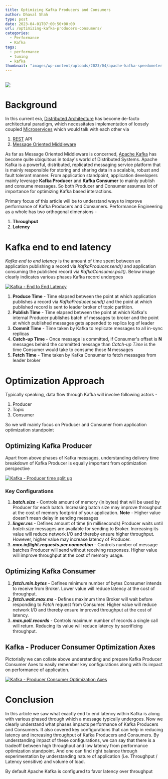 ```yaml
---
title: Optimizing Kafka Producers and Consumers
author: Dhaval Shah
type: post
date: 2023-04-01T07:00:50+00:00
url: /optimizing-kafka-producers-consumers/
categories:
  - Performance
  - Kafka
tags:
  - performance
  - tuning
  - kafka
thumbnail: "images/wp-content/uploads/2023/04/apache-kafka-speedometer.png"
---
```



[![](https://www.dhaval-shah.com/images/wp-content/uploads/2023/04/apache-kafka-speedometer.png)](https://www.dhaval-shah.com/images/wp-content/uploads/2023/04/apache-kafka-speedometer.png)
-----------------------------------------------------------------------------------------------------------------------------------------
# Background
In this current era, [Distributed Architecture](https://en.wikipedia.org/wiki/Distributed_computing) has become de-facto architectural paradigm, which necessitates implementation of loosely coupled [Microservices](https://en.wikipedia.org/wiki/Microservices) which would talk with each other via 
1. [REST](https://en.wikipedia.org/wiki/Representational_state_transfer) API
2. [Message Oriented Middleware](https://en.wikipedia.org/wiki/Message-oriented_middleware)

As far as Message Oriented Middleware is concerned, [Apache Kafka](https://kafka.apache.org/) has become quite ubiquitous in today's world of Distributed Systems. Apache Kafka is a powerful, distributed, replicated messaging service platform that is mainly responsible for storing and sharing data in a scalable, robust and fault tolerant manner. From application standpoint, application developers mainly leverage **Kafka Producer** and **Kafka Consumer** to mainly publish and consume messages. So both Producer and Consumer assumes lot of importance for optimizing Kafka based interactions.

Primary focus of this article will be to understand ways to improve performance of Kafka Producers and Consumers. Performance Engineering as a whole has two orthogonal dimensions -
1. **Throughput**
2. **Latency**
# Kafka end to end latency
_Kafka end to end latency_ is the amount of time spent between an application publishing a record via _KafkaProducer.send()_ and application consuming the published record via _KafkaConsumer.poll()_. Below image clearly indicates various phases Kafka record undergoes

[![Kafka - End to End Latency](https://www.dhaval-shah.com/images/wp-content/uploads/2023/04/kafka-end-to-end-latency.png)](https://www.dhaval-shah.com/images/wp-content/uploads/2023/04/kafka-end-to-end-latency.png)

1. **Produce Time** - Time elapsed between the point at which application publishes a record via _KafkaProducer.send()_ and the point at which published record is sent to leader broker of topic partition.
2. **Publish Time** - Time elapsed between the point at which Kafka's internal Producer publishes batch of messages to broker and the point at which published messages gets appended to replica log of leader
3. **Commit Time** - Time taken by Kafka to replicate messages to all in-sync replicas
4. **Catch-up Time** - Once message is committed, if Consumer's offset is __N__ messages behind the committed message than _Catch-up Time_ is the time Consumer would take to consume those __N__ messages
5. **Fetch Time** - Time taken by Kafka Consumer to fetch messages from leader broker

# Optimization Approach
Typically speaking, data flow through Kafka will involve following actors -
1. Producer
2. Topic
3. Consumer

So we will mainly focus on Producer and Consumer from application optimization standpoint

## Optimizing Kafka Producer
Apart from above phases of Kafka messages, understanding delivery time breakdown of Kafka Producer is equally important from optimization perspective

[![Kafka - Producer time split up ](https://www.dhaval-shah.com/images/wp-content/uploads/2023/04/kafka-producer-write-time-splitup.png)](https://www.dhaval-shah.com/images/wp-content/uploads/2023/04/kafka-producer-write-time-splitup.png)

### Key Configurations
1. _**batch.size**_ - Controls amount of memory (in bytes) that will be used by Producer for each batch. Increasing batch size may improve throughput at the cost of memory footprint of your application.
**Note** - Higher value doesn't mean delay in sending messages
2. _**linger.ms**_ - Defines amount of time (in milliseconds) Producer waits until _batch.size_ messages are available for sending to Broker. Increasing its value will reduce network I/O and thereby ensure higher throughput. However, higher value may increase latency of Producer.
3. _**max.inflight.requests.per.connection**_ - Controls number of message batches Producer will send without receiving responses. Higher value will improve throughput at the cost of memory usage.


## Optimizing Kafka Consumer

1. _**fetch.min.bytes**_ - Defines minimum number of bytes Consumer intends to receive from Broker. Lower value will reduce latency at the cost of throughput.
2. _**fetch.wait.max.ms**_ - Defines maximum time Broker will wait before responding to _Fetch_ request from Consumer. Higher value will reduce network I/O and thereby ensure improved throughput at the cost of latency.
3. _**max.poll.records**_ - Controls maximum number of records a single call will return. Reducing its value will reduce latency by sacrificing throughput.

## Kafka - Producer Consumer Optimization Axes
Pictorially we can collate above understanding and prepare Kafka Producer Consumer Axes to easily remember key configurations along with its impact on performance of application.

[![Kafka - Producer Consumer Optimization Axes ](https://www.dhaval-shah.com/images/wp-content/uploads/2023/04/kafka-producer-consumer-performance-axes.png)](https://www.dhaval-shah.com/images/wp-content/uploads/2023/04/kafka-producer-consumer-performance-axes.png)

# Conclusion
In this article we saw what exactly end to end latency within Kafka is along with various phased through which a message typically undergoes. Now we clearly understand what phases impacts performance of Kafka Producers and Consumers. It also covered key configurations that can help in reducing latency and increasing throughput of Kafka Producers and Consumers. By understanding impact of these configurations, we can say that there is a tradeoff between high throughput and low latency from performance optimization standpoint. And one can find right balance through experimentation by understanding nature of application (i.e. Throughput / Latency sensitive) and volume of load.

By default Apache Kafka is configured to favor latency over throughput
